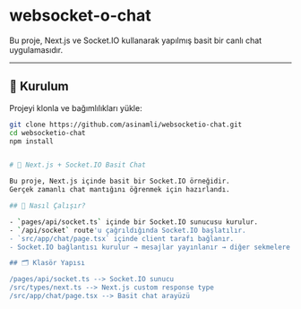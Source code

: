 # websocket-o-chat

Bu proje, Next.js ve Socket.IO kullanarak yapılmış basit bir canlı chat uygulamasıdır.

---

## 🚀 Kurulum

Projeyi klonla ve bağımlılıkları yükle:

```bash
git clone https://github.com/asinamli/websocketio-chat.git
cd websocketio-chat
npm install


# 📡 Next.js + Socket.IO Basit Chat

Bu proje, Next.js içinde basit bir Socket.IO örneğidir.  
Gerçek zamanlı chat mantığını öğrenmek için hazırlandı.

## 🚀 Nasıl Çalışır?

- `pages/api/socket.ts` içinde bir Socket.IO sunucusu kurulur.
- `/api/socket` route'u çağrıldığında Socket.IO başlatılır.
- `src/app/chat/page.tsx` içinde client tarafı bağlanır.
- Socket.IO bağlantısı kurulur → mesajlar yayınlanır → diğer sekmelere anlık gider.

## 🗂️ Klasör Yapısı

/pages/api/socket.ts --> Socket.IO sunucu
/src/types/next.ts --> Next.js custom response type
/src/app/chat/page.tsx --> Basit chat arayüzü
